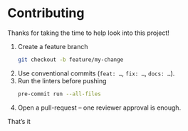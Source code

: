 # Contributing

Thanks for taking the time to help look into this project!

1. Create a feature branch
   ```bash
   git checkout -b feature/my-change
   ```
2. Use conventional commits (`feat: …`, `fix: …`, `docs: …`).
3. Run the linters before pushing
   ```bash
   pre-commit run --all-files
   ```
4. Open a pull-request – one reviewer approval is enough.

That’s it